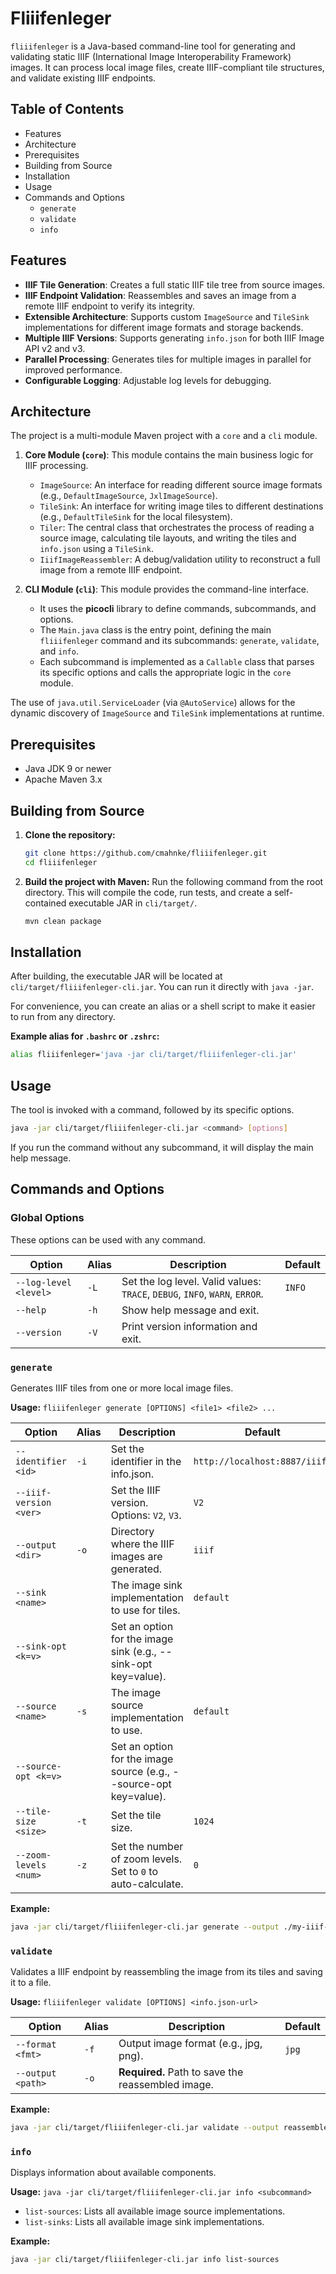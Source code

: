 # Fliiifenleger

`fliiifenleger` is a Java-based command-line tool for generating and validating static IIIF (International Image Interoperability Framework) images. It can process local image files, create IIIF-compliant tile structures, and validate existing IIIF endpoints.

## Table of Contents

- Features
- Architecture
- Prerequisites
- Building from Source
- Installation
- Usage
- Commands and Options
  - `generate`
  - `validate`
  - `info`

## Features

*   **IIIF Tile Generation**: Creates a full static IIIF tile tree from source images.
*   **IIIF Endpoint Validation**: Reassembles and saves an image from a remote IIIF endpoint to verify its integrity.
*   **Extensible Architecture**: Supports custom `ImageSource` and `TileSink` implementations for different image formats and storage backends.
*   **Multiple IIIF Versions**: Supports generating `info.json` for both IIIF Image API v2 and v3.
*   **Parallel Processing**: Generates tiles for multiple images in parallel for improved performance.
*   **Configurable Logging**: Adjustable log levels for debugging.

## Architecture

The project is a multi-module Maven project with a `core` and a `cli` module.

1.  **Core Module (`core`)**: This module contains the main business logic for IIIF processing.
    *   `ImageSource`: An interface for reading different source image formats (e.g., `DefaultImageSource`, `JxlImageSource`).
    *   `TileSink`: An interface for writing image tiles to different destinations (e.g., `DefaultTileSink` for the local filesystem).
    *   `Tiler`: The central class that orchestrates the process of reading a source image, calculating tile layouts, and writing the tiles and `info.json` using a `TileSink`.
    *   `IiifImageReassembler`: A debug/validation utility to reconstruct a full image from a remote IIIF endpoint.

2.  **CLI Module (`cli`)**: This module provides the command-line interface.
    *   It uses the **picocli** library to define commands, subcommands, and options.
    *   The `Main.java` class is the entry point, defining the main `fliiifenleger` command and its subcommands: `generate`, `validate`, and `info`.
    *   Each subcommand is implemented as a `Callable` class that parses its specific options and calls the appropriate logic in the `core` module.

The use of `java.util.ServiceLoader` (via `@AutoService`) allows for the dynamic discovery of `ImageSource` and `TileSink` implementations at runtime.

## Prerequisites

*   Java JDK 9 or newer
*   Apache Maven 3.x

## Building from Source

1.  **Clone the repository:**
    ```sh
    git clone https://github.com/cmahnke/fliiifenleger.git
    cd fliiifenleger
    ```

2.  **Build the project with Maven:**
    Run the following command from the root directory. This will compile the code, run tests, and create a self-contained executable JAR in `cli/target/`.
    ```sh
    mvn clean package
    ```

## Installation

After building, the executable JAR will be located at `cli/target/fliiifenleger-cli.jar`. You can run it directly with `java -jar`.

For convenience, you can create an alias or a shell script to make it easier to run from any directory.

**Example alias for `.bashrc` or `.zshrc`:**
```sh
alias fliiifenleger='java -jar cli/target/fliiifenleger-cli.jar'
```

## Usage

The tool is invoked with a command, followed by its specific options.

```sh
java -jar cli/target/fliiifenleger-cli.jar <command> [options]
```

If you run the command without any subcommand, it will display the main help message.

## Commands and Options

### Global Options

These options can be used with any command.

| Option | Alias | Description | Default |
|---|---|---|---|
| `--log-level <level>` | `-L` | Set the log level. Valid values: `TRACE`, `DEBUG`, `INFO`, `WARN`, `ERROR`. | `INFO` |
| `--help` | `-h` | Show help message and exit. | |
| `--version` | `-V` | Print version information and exit. | |

### `generate`
Generates IIIF tiles from one or more local image files.

**Usage:** `fliiifenleger generate [OPTIONS] <file1> <file2> ...`

| Option | Alias | Description | Default |
|---|---|---|---|
| `--identifier <id>` | `-i` | Set the identifier in the info.json. | `http://localhost:8887/iiif/` |
| `--iiif-version <ver>` | | Set the IIIF version. Options: `V2`, `V3`. | `V2` |
| `--output <dir>` | `-o` | Directory where the IIIF images are generated. | `iiif` |
| `--sink <name>` | | The image sink implementation to use for tiles. | `default` |
| `--sink-opt <k=v>` | | Set an option for the image sink (e.g., --sink-opt key=value). | |
| `--source <name>` | `-s` | The image source implementation to use. | `default` |
| `--source-opt <k=v>` | | Set an option for the image source (e.g., --source-opt key=value). | |
| `--tile-size <size>` | `-t` | Set the tile size. | `1024` |
| `--zoom-levels <num>` | `-z` | Set the number of zoom levels. Set to `0` to auto-calculate. | `0` |

**Example:**
```sh
java -jar cli/target/fliiifenleger-cli.jar generate --output ./my-iiif-images /path/to/image1.jpg /path/to/image2.png
```

### `validate`
Validates a IIIF endpoint by reassembling the image from its tiles and saving it to a file.

**Usage:** `fliiifenleger validate [OPTIONS] <info.json-url>`

| Option | Alias | Description | Default |
|---|---|---|---|
| `--format <fmt>` | `-f` | Output image format (e.g., jpg, png). | `jpg` |
| `--output <path>` | `-o` | **Required.** Path to save the reassembled image. | |

**Example:**
```sh
java -jar cli/target/fliiifenleger-cli.jar validate --output reassembled.jpg https://example.com/iiif/2/my-image/info.json
```

### `info`
Displays information about available components.

**Usage:** `java -jar cli/target/fliiifenleger-cli.jar info <subcommand>`

*   `list-sources`: Lists all available image source implementations.
*   `list-sinks`: Lists all available image sink implementations.

**Example:**
```sh
java -jar cli/target/fliiifenleger-cli.jar info list-sources
```
